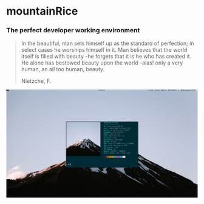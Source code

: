 # mountainRice
### The perfect developer working environment

>In the beautiful, man sets himself up as the standard of perfection; in select cases he worships himself in it. 
>Man believes that the world itself is filled with beauty -he forgets that it is he who has created it. 
>He alone has bestowed beauty upon the world -alas! only a very human, an all too human, beauty.
>
>Nietzche, F.



![Image](screenshot.png "mountainRice")
